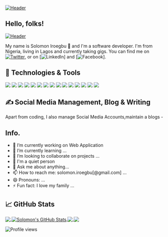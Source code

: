 <!-- More info, tips and tricks for making GitHub Profile README can be found in my article at https://towardsdatascience.com/build-a-stunning-readme-for-your-github-profile-9b80434fe5d7 -->

[![Header](https://raw.githubusercontent.com/solo-p/solo-p/master/readme_header.png "Header")](https://cotechgy.com/)

## Hello, folks!
 <a class="readme_header" href="#"><img src="../readme_header.png" alt="Header" /></a>


 My name is Solomon Iroegbu 👋 and I'm a software developer. I'm from Nigeria, living in Lagos and currently taking gigs. You can find me on [![Twitter][1.2]][1], or on [![LinkedIn][3.2]] and [![Facebook][3]].

## 🔧  Technologies & Tools
![](https://img.shields.io/badge/OS-Windows-informational?style=flat&logo=php&logoColor=white&color=2bbc8a)
![](https://img.shields.io/badge/Editor-IntelliJ_IDEA-informational?style=flat&logo=intellij-idea&logoColor=white&color=2bbc8a)
![](https://img.shields.io/badge/Code-Php-informational?style=flat&logo=php&logoColor=white&color=2bbc8a)
![](https://img.shields.io/badge/Code-JavaScript-informational?style=flat&logo=javascript&logoColor=white&color=2bbc8a)
![](https://img.shields.io/badge/laravel-informational?style=flat&logo=go&logoColor=white&color=2bbc8a)
![](https://img.shields.io/badge/Code-Make-informational?style=flat&logo=cmake&logoColor=white&color=2bbc8a)
![](https://img.shields.io/badge/Code-Vue-informational?style=flat&logo=vue.js&logoColor=white&color=2bbc8a)
![](https://img.shields.io/badge/Shell-Bash-informational?style=flat&logo=gnu-bash&logoColor=white&color=2bbc8a)
![](https://img.shields.io/badge/Tools-PostgreSQL-informational?style=flat&logo=postgresql&logoColor=white&color=2bbc8a)
![](https://img.shields.io/badge/Mysql-informational?style=flat&logo=mysql&logoColor=white&color=2bbc8a)
![](https://img.shields.io/badge/Node-informational?style=flat&logo=nodes&logoColor=white&color=2bbc8a)
![](https://img.shields.io/badge/Tools-Api-informational?style=flat&logo=api&logoColor=white&color=2bbc8a)
![](https://img.shields.io/badge/Cloud-Digital_Ocean-informational?style=flat&logo=digitalocean&logoColor=white&color=2bbc8a)
![](https://img.shields.io/badge/Tools-Sass-informational?style=flat&logo=sass&logoColor=white&color=2bbc8a)
![](https://img.shields.io/badge/Tools-Wordpress-informational?style=flat&logo=wordpress&logoColor=white&color=2bbc8a)

## &#x270d; Social Media Management, Blog & Writing

Apart from coding, I also manage Social Media Accounts,maintain a blogs -

<!-- Here are some ideas to get you started: -->

## Info.
- 🔭 I’m currently working on Web Application
- 🌱 I’m currently learning ...
- 👯 I’m looking to collaborate on projects ...
- 🤔 I'm a quiet person
- 💬 Ask me about anything...
- 📫 How to reach me: solomon.iroegbu[@gmail.com] ...
- 😄 Pronouns: ...
- ⚡ Fun fact: I love my family ...





## &#x1f4c8; GitHub Stats


<a href="https://github.com/solo-p">
  <img align="center" src="https://github-readme-stats.vercel.app/api/top-langs/?username=solo-p&hide=java,html,tex&title_color=ffffff&text_color=c9cacc&icon_color=2bbc8a&bg_color=1d1f21&langs_count=3" />
</a>

<a href="https://github.com/solo-p">
  <img align="center" src="https://github-readme-stats.vercel.app/api?username=solo-p&show_icons=true&line_height=27&count_private=true&title_color=ffffff&text_color=c9cacc&icon_color=2bbc8a&bg_color=1d1f21" alt="Solomon's GitHub Stats" />
</a>

<a href="https://github.com/solo-p/php">
  <img align="center" src="https://github-readme-stats.vercel.app/api/pin/?username=solo-p&repo=php-project-blueprint&title_color=ffffff&text_color=c9cacc&icon_color=2bbc8a&bg_color=1d1f21" />
</a>


<a href="https://github.com/solo-p/css">
  <img align="center" src="https://github-readme-stats.vercel.app/api/pin/?username=solo-p-s&repo=css&title_color=ffffff&text_color=c9cacc&icon_color=2bbc8a&bg_color=1d1f21" />
</a>    


![Profile views](https://github.com/solo-p)

<!-- links to social media icons -->

<!-- icons with padding -->

[1.1]: http://i.imgur.com/tXSoThF.png (twitter icon with padding)
[2.1]: http://i.imgur.com/0o48UoR.png (github icon with padding)

<!-- icons without padding -->

[1.2]: http://i.imgur.com/wWzX9uB.png (twitter icon without padding)
[2.2]: http://i.imgur.com/9I6NRUm.png (github icon without padding)
[3.2]: https://raw.githubusercontent.com/solo-p/master/linkedin-3-16.png (LinkedIn icon without padding)


<!-- links to your social media accounts -->

[1]: https://twitter.com/cotechgy
[2]: https://github.com/solo-p
[3]: https://www.linkedin.com/in/solomon-iroegbu-b100b460/


<!-- Resources -->
<!-- Icons: https://simpleicons.org/ -->
<!-- GitHub Stats: https://github.com/solo-p/github-readme-stats -->
<!-- Emojis: https://emojipedia.org/emoji/ -->
<!-- HTML Emojis: https://www.fileformat.info/index.htm -->
<!-- Shields: https://shields.io/ -->
<!-- Awesome GitHub Profile README: https://github.com/solo-p/awesome-github-profile-readme -->
